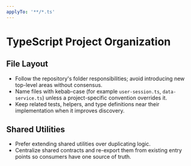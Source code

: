 ```yaml
---
applyTo: '**/*.ts'
---
```


# TypeScript Project Organization

## File Layout
- Follow the repository's folder responsibilities; avoid introducing new top-level areas without consensus.
- Name files with kebab-case (for example `user-session.ts`, `data-service.ts`) unless a project-specific convention overrides it.
- Keep related tests, helpers, and type definitions near their implementation when it improves discovery.

## Shared Utilities
- Prefer extending shared utilities over duplicating logic.
- Centralize shared contracts and re-export them from existing entry points so consumers have one source of truth.
